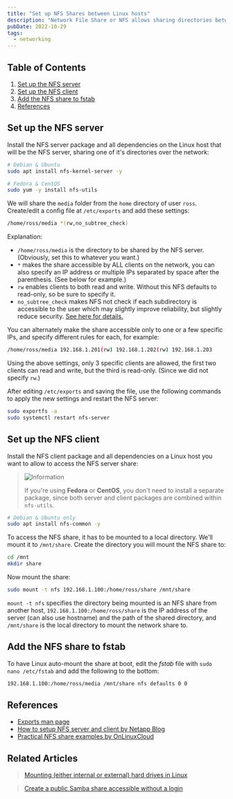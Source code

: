 ```yaml
---
title: "Set up NFS Shares between Linux hosts"
description: "Network File Share or NFS allows sharing directories between Linux hosts on the same network, similar to Samba though it has better performance with small and medium-sized files comparatively. Here's a quick guide on setting up an NFS share between Linux hosts."
pubDate: 2022-10-29
tags:
  - networking
---
```


## Table of Contents

1. [Set up the NFS server](#server)
2. [Set up the NFS client](#client)
3. [Add the NFS share to fstab](#fstab)
4. [References](#ref)

<div id='server'/>

## Set up the NFS server

Install the NFS server package and all dependencies on the Linux host that will be the NFS server, sharing one of it's directories over the network:

```bash
# Debian & Ubuntu
sudo apt install nfs-kernel-server -y

# Fedora & CentOS
sudo yum -y install nfs-utils
```

We will share the `media` folder from the `home` directory of user `ross`. Create/edit a config file at `/etc/exports` and add these settings:

```bash
/home/ross/media *(rw,no_subtree_check)
```

Explanation:

- `/home/ross/media` is the directory to be shared by the NFS server. (Obviously, set this to whatever you want.)
- `*` makes the share accessible by ALL clients on the network, you can also specify an IP address or multiple IPs separated by space after the parenthesis. (See below for example.)
- `rw` enables clients to both read and write. Without this NFS defaults to read-only, so be sure to specify it.
- `no_subtree_check` makes NFS not check if each subdirectory is accessible to the user which may slightly improve reliability, but slightly reduce security. <a href="https://linux.die.net/man/5/exports#no_subtree_check:~:text=no_subtree_check,change%20is%20pending." target="_blank" data-umami-event="setup-nfs-linux-die-no-subtree">See here for details.</a>

You can alternately make the share accessible only to one or a few specific IPs, and specify different rules for each, for example:

```bash
/home/ross/media 192.168.1.201(rw) 192.168.1.202(rw) 192.168.1.203
```

Using the above settings, only 3 specific clients are allowed, the first two clients can read and write, but the third is read-only. (Since we did not specify `rw`.)

After editing `/etc/exports` and saving the file, use the following commands to apply the new settings and restart the NFS server:

```bash
sudo exportfs -a
sudo systemctl restart nfs-server
```

<div id='client'/>

## Set up the NFS client

Install the NFS client package and all dependencies on a Linux host you want to allow to access the NFS server share:

> <img src="/assets/info.svg" class="info" loading="lazy" decoding="async" alt="Information">
>
> If you're using **Fedora** or **CentOS**, you don't need to install a separate package, since both server and client packages are combined within `nfs-utils`.

```bash
# Debian & Ubuntu only
sudo apt install nfs-common -y
```

To access the NFS share, it has to be mounted to a local directory. We'll mount it to `/mnt/share`. Create the directory you will mount the NFS share to:

```bash
cd /mnt
mkdir share
```

Now mount the share:

```bash
sudo mount -t nfs 192.168.1.100:/home/ross/share /mnt/share
```

`mount -t nfs` specifies the directory being mounted is an NFS share from another host, `192.168.1.100:/home/ross/share` is the IP address of the server (can also use hostname) and the path of the shared directory, and `/mnt/share` is the local directory to mount the network share to.

<div id='fstab'/>

## Add the NFS share to fstab

To have Linux auto-mount the share at boot, edit the _fstab_ file with `sudo nano /etc/fstab` and add the following to the bottom:

```bash
192.168.1.100:/home/ross/media /mnt/share nfs defaults 0 0
```

<div id='ref'/>

## References

- <a href="https://man7.org/linux/man-pages/man5/exports.5.html" target="_blank" data-umami-event="setup-nfs-exports-manpage">Exports man page</a>
- <a href="https://cloud.netapp.com/blog/azure-anf-blg-linux-nfs-server-how-to-set-up-server-and-client" target="_blank" data-umami-event="setup-nfs-netapp-blog">How to setup NFS server and client by Netapp Blog</a>
- <a href="https://www.golinuxcloud.com/nfs-exports-options-examples" target="_blank" data-umami-event="setup-nfs-onlinuxcloud">Practical NFS share examples by OnLinuxCloud</a>

## Related Articles

> <a href="/blog/mounting-hard-drives-in-linux/" data-umami-event="setup-nfs-mount-hdds">Mounting (either internal or external) hard drives in Linux</a>

> <a href="/blog/create-public-samba-share-without-login/" data-umami-event="setup-nfs-public-smb-nologin">Create a public Samba share accessible without a login</a>